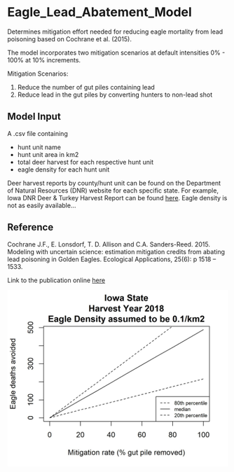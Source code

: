 # Eagle_Lead_Abatement_Model
Determines mitigation effort needed for reducing eagle mortality from lead poisoning based on Cochrane et al. (2015).

The model incorporates two mitigation scenarios at default intensities 0% - 100% at 10% increments.

Mitigation Scenarios:
1)	Reduce the number of gut piles containing lead
2)	Reduce lead in the gut piles by converting hunters to non-lead shot

## Model Input
A .csv file containing 
- hunt unit name
- hunt unit area in km2
- total deer harvest for each respective hunt unit
- eagle density for each hunt unit

Deer harvest reports by county/hunt unit can be found on the Department of Natural Resources (DNR) website for each specific state.
For example, Iowa DNR Deer & Turkey Harvest Report can be found [here](https://gooutdoorsiowa.com/RealTimeHarvestReport.aspx).
Eagle density is not as easily available...

## Reference
Cochrane J.F., E. Lonsdorf, T. D. Allison and C.A. Sanders-Reed. 2015. Modeling with 
uncertain science: estimation mitigation credits from abating lead poisoning in Golden 
Eagles. Ecological Applications, 25(6): p 1518 – 1533.

Link to the publication online [here](https://pdfs.semanticscholar.org/48c6/c65f89f6d2e0cba61f17b0fa658ab0b5f7ac.pdf)


![Model output:](EagleDeathsAvoided_gutpile.jpg)